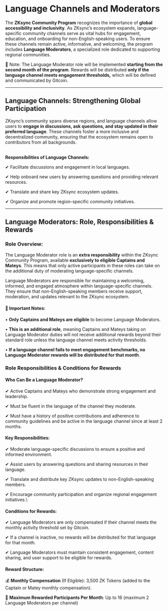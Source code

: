 # Language Channels and Moderators

The **ZKsync Community Program** recognizes the importance of **global accessibility and inclusivity**. As ZKsync’s ecosystem expands, language-specific community channels serve as vital hubs for engagement, education, and onboarding for non-English-speaking users. To ensure these channels remain active, informative, and welcoming, the program includes **Language Moderators**, a specialized role dedicated to supporting regional communities.

📢 Note: The Language Moderator role will be implemented **starting from the second month of the program**. Rewards will be distributed **only if the language channel meets engagement thresholds,** which will be defined and communicated by Gitcoin.

***

## Language Channels: Strengthening Global Participation

ZKsync’s community spans diverse regions, and language channels allow users to **engage in discussions, ask questions, and stay updated in their preferred language**. These channels foster a more inclusive and decentralized community, ensuring that the ecosystem remains open to contributors from all backgrounds.

\
**Responsibilities of Language Channels:**

✔ Facilitate discussions and engagement in local languages.

✔ Help onboard new users by answering questions and providing relevant resources.

✔ Translate and share key ZKsync ecosystem updates.

✔ Organize and promote region-specific community initiatives.

***

## Language Moderators: Role, Responsibilities & Rewards

### Role Overview:

The Language Moderator role is an **extra responsibility** within the ZKsync Community Program, available **exclusively to eligible Captains and Mateys**. This means that only active participants in these roles can take on the additional duty of moderating language-specific channels.&#x20;

Language Moderators are responsible for maintaining a welcoming, informed, and engaged atmosphere within language-specific channels. They ensure that non-English-speaking members receive support, moderation, and updates relevant to the ZKsync ecosystem.

#### **📢 Important Notes:**

• **Only Captains and Mateys are eligible** to become Language Moderators.

• **This is an additional role**, meaning Captains and Mateys taking on Language Moderator duties will not receive additional rewards beyond their standard role unless the language channel meets activity thresholds.

• **If a language channel fails to meet engagement benchmarks, no Language Moderator rewards will be distributed for that month**.

### Role Responsibilities & Conditions for Rewards

#### Who Can Be a Language Moderator?

✔ Active Captains and Mateys who demonstrate strong engagement and leadership.

✔ Must be fluent in the language of the channel they moderate.

✔ Must have a history of positive contributions and adherence to community guidelines and be active in the language channel since at least 2 months.

#### Key Responsibilities:

✔ Moderate language-specific discussions to ensure a positive and informed environment.

✔ Assist users by answering questions and sharing resources in their language.

✔ Translate and distribute key ZKsync updates to non-English-speaking members.

✔ Encourage community participation and organize regional engagement initiatives.\


#### Conditions for Rewards:

✔ Language Moderators are only compensated if their channel meets the monthly activity threshold set by Gitcoin.

✔ If a channel is inactive, no rewards will be distributed for that language for that month.

✔ Language Moderators must maintain consistent engagement, content sharing, and user support to be eligible for rewards.

#### Reward Structure:

💰 **Monthly Compensation** (If Eligible): 3,500 ZK Tokens (added to the Captain or Matey monthly compensation).

📌 **Maximum Rewarded Participants Per Month**: Up to 16 (maximum 2 Language Moderators per channel)
